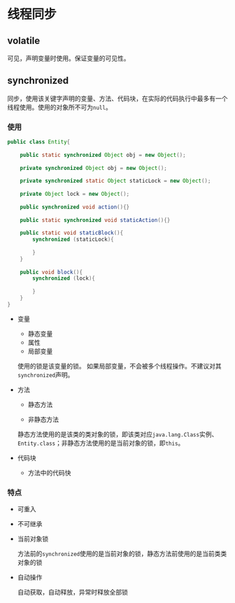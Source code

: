 # 线程同步

## volatile
可见，声明变量时使用。保证变量的可见性。

## synchronized
同步，使用该关键字声明的变量、方法、代码块，在实际的代码执行中最多有一个线程使用。使用的对象所不可为`null`。

### 使用

```java
public class Entity{
  
    public static synchronized Object obj = new Object();
    
    private synchronized Object obj = new Object();
    
    private synchronized static Object staticLock = new Object();
      
    private Object lock = new Object();
    
    public synchronized void action(){}
            
    public static synchronized void staticAction(){}
    
    public static void staticBlock(){
        synchronized (staticLock){
            
        }
    }
    
    public void block(){
        synchronized (lock){
            
        }
    }
}
```

- 变量
  
  - 静态变量
  - 属性
  - 局部变量
   
  使用的锁是该变量的锁。 如果局部变量，不会被多个线程操作。不建议对其`synchronized`声明。

- 方法

  - 静态方法
  
  - 非静态方法

  静态方法使用的是该类的类对象的锁，即该类对应`java.lang.Class`实例、`Entity.class`；非静态方法使用的是当前对象的锁，即`this`。
   
  
- 代码块

  - 方法中的代码快
    
### 特点

- 可重入

- 不可继承

- 当前对象锁

    方法前的`synchronized`使用的是当前对象的锁，静态方法前使用的是当前类类对象的锁

- 自动操作

    自动获取，自动释放，异常时释放全部锁
